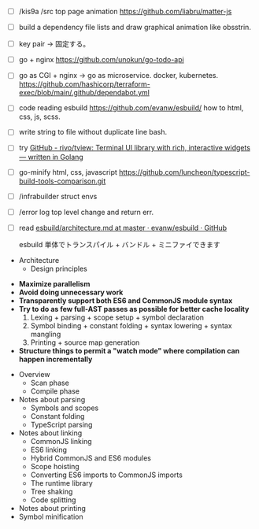 - [ ] /kis9a /src top page animation <https://github.com/liabru/matter-js>
- [ ] build a dependency file lists and draw graphical animation like obsstrin.
- [ ] key pair -> 固定する。
- [ ] go + nginx <https://github.com/unokun/go-todo-api>
- [ ] go as CGI + nginx -> go as microservice. docker, kubernetes.
      <https://github.com/hashicorp/terraform-exec/blob/main/.github/dependabot.yml>
- [ ] code reading esbuild <https://github.com/evanw/esbuild/> how to html, css, js, scss.
- [ ] write string to file without duplicate line bash.
- [ ] try [GitHub - rivo/tview: Terminal UI library with rich, interactive widgets — written in Golang](https://github.com/rivo/tview)
- [ ] go-minify html, css, javascript
      <https://github.com/luncheon/typescript-build-tools-comparison.git>
- [ ] /infrabuilder struct envs
- [ ] /error log top level change and return err.
- [ ] read [esbuild/architecture.md at master · evanw/esbuild · GitHub](https://github.com/evanw/esbuild/blob/master/docs/architecture.md)
  <!--{{{-->

  esbuild 単体でトランスパイル + バンドル + ミニファイできます

- Architecture
  - Design principles

* **Maximize parallelism**
* **Avoid doing unnecessary work**
* **Transparently support both ES6 and CommonJS module syntax**
* **Try to do as few full-AST passes as possible for better cache locality**
  1. Lexing + parsing + scope setup + symbol declaration
  2. Symbol binding + constant folding + syntax lowering + syntax mangling
  3. Printing + source map generation
* **Structure things to permit a "watch mode" where compilation can happen incrementally**

- Overview
  - Scan phase
  - Compile phase
- Notes about parsing
  - Symbols and scopes
  - Constant folding
  - TypeScript parsing
- Notes about linking
  - CommonJS linking
  - ES6 linking
  - Hybrid CommonJS and ES6 modules
  - Scope hoisting
  - Converting ES6 imports to CommonJS imports
  - The runtime library
  - Tree shaking
  - Code splitting
- Notes about printing
- Symbol minification

<!--}}}-->
